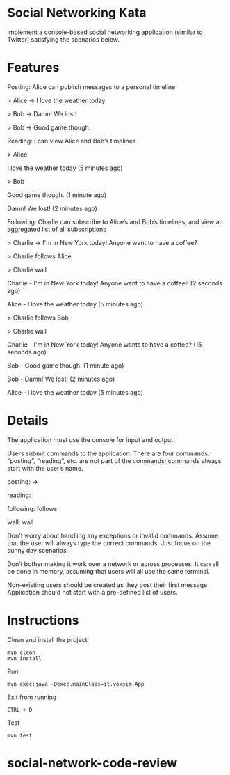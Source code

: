 Social Networking Kata
======================

Implement a console-based social networking application (similar to Twitter) satisfying the scenarios below.

Features
========
Posting: Alice can publish messages to a personal timeline

\> Alice -> I love the weather today

\> Bob -> Damn! We lost!

\> Bob -> Good game though.

Reading: I can view Alice and Bob’s timelines

\> Alice

I love the weather today (5 minutes ago)

\> Bob

Good game though. (1 minute ago)

Damn! We lost! (2 minutes ago)

Following: Charlie can subscribe to Alice’s and Bob’s timelines, and view an aggregated list of all subscriptions

\> Charlie -> I'm in New York today! Anyone want to have a coffee?

\> Charlie follows Alice

\> Charlie wall

Charlie - I'm in New York today! Anyone want to have a coffee? (2 seconds ago)

Alice - I love the weather today (5 minutes ago)

\> Charlie follows Bob

\> Charlie wall

Charlie - I'm in New York today! Anyone wants to have a coffee? (15 seconds ago)

Bob - Good game though. (1 minute ago)

Bob - Damn! We lost! (2 minutes ago)

Alice - I love the weather today (5 minutes ago)

Details
=======
The application must use the console for input and output.

Users submit commands to the application. There are four commands. “posting”, “reading”, etc. are not part of the commands; commands always start with the user’s name.

posting: <user name> -> <message>

reading: <user name>

following: <user name> follows <another user>

wall: <user name> wall

Don't worry about handling any exceptions or invalid commands. Assume that the user will always type the correct commands. Just focus on the sunny day scenarios.

Don’t bother making it work over a network or across processes. It can all be done in memory, assuming that users will all use the same terminal.

Non-existing users should be created as they post their first message. Application should not start with a pre-defined list of users.

Instructions
============
Clean and install the project
```
mvn clean
mvn install
```
Run
```
mvn exec:java -Dexec.mainClass=it.voxsim.App
```
Exit from running
```
CTRL + D
```
Test
```
mvn test
```
# social-network-code-review

